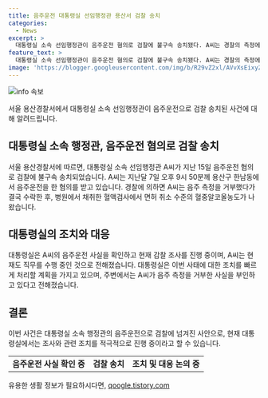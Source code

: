 ```yaml
---
title: 음주운전 대통령실 선임행정관 용산서 검찰 송치
categories:
  - News
excerpt: >
  대통령실 소속 선임행정관이 음주운전 혐의로 검찰에 불구속 송치됐다. A씨는 경찰의 측정에 따르면 음주운전을 하다가 거부했다가 응했고, 혈중알코올농도가 면허 취소 수준이었다. 대통령실은 사실 확인하고 조치 진행 중이며, A씨는 계속 직무를 수행 중이라고 밝혀졌다.
feature_text: >
  대통령실 소속 선임행정관이 음주운전 혐의로 검찰에 불구속 송치됐다. A씨는 경찰의 측정에 따르면 음주운전을 하다가 거부했다가 응했고, 혈중알코올농도가 면허 취소 수준이었다. 대통령실은 사실 확인하고 조치 진행 중이며, A씨는 계속 직무를 수행 중이라고 밝혀졌다.
image: 'https://blogger.googleusercontent.com/img/b/R29vZ2xl/AVvXsEixyZcFfHzMRdzZMjFBmAUKJYCLCGyLL1o632UiGVXcaFdKo_bkvkuCioo0uUKlGfBVcT3P84aROyZIXSBEx3Aw5nCQ3pTgDom1WDC4m8eifvWiAmWEEVb4x6G_l8C0QH225ldMjyaFvpxGEBGNO37VmDTDMHGhJPq73UglMfDca1-0aw/s1600/blogspot.png'
---
```


<p><img src="https://blogger.googleusercontent.com/img/b/R29vZ2xl/AVvXsEixyZcFfHzMRdzZMjFBmAUKJYCLCGyLL1o632UiGVXcaFdKo_bkvkuCioo0uUKlGfBVcT3P84aROyZIXSBEx3Aw5nCQ3pTgDom1WDC4m8eifvWiAmWEEVb4x6G_l8C0QH225ldMjyaFvpxGEBGNO37VmDTDMHGhJPq73UglMfDca1-0aw/s1600/blogspot.png" alt="info 속보" /></p>

<p>서울 용산경찰서에서 대통령실 소속 선임행정관이 음주운전으로 검찰 송치된 사건에 대해 알려드립니다.</p>

<h2 data-ke-size="size26">대통령실 소속 행정관, 음주운전 혐의로 검찰 송치</h2>

<p data-ke-size="size16">서울 용산경찰서에 따르면, 대통령실 소속 선임행정관 A씨가 지난 15일 음주운전 혐의로 검찰에 불구속 송치되었습니다. A씨는 지난달 7일 오후 9시 50분께 용산구 한남동에서 음주운전을 한 혐의를 받고 있습니다. 경찰에 의하면 A씨는 음주 측정을 거부했다가 결국 수락한 후, 병원에서 채취한 혈액검사에서 면허 취소 수준의 혈중알코올농도가 나왔습니다.</p>

<h2 data-ke-size="size26">대통령실의 조치와 대응</h2>

<p data-ke-size="size16">대통령실은 A씨의 음주운전 사실을 확인하고 현재 감찰 조사를 진행 중이며, A씨는 현재도 직무를 수행 중인 것으로 전해졌습니다. 대통령실은 이번 사태에 대한 조치를 빠르게 처리할 계획을 가지고 있으며, 주변에서는 A씨가 음주 측정을 거부한 사실을 부인하고 있다고 전해졌습니다.</p>

<h2 data-ke-size="size26">결론</h2>

<p data-ke-size="size16">이번 사건은 대통령실 소속 행정관의 음주운전으로 검찰에 넘겨진 사안으로, 현재 대통령실에서는 조사와 관련 조치를 적극적으로 진행 중이라고 할 수 있습니다.</p>

<table>
    <tr>
        <td style="text-align: center; height: 17px;"><b>음주운전 사실 확인 중</b></td>
        <td style="text-align: center; height: 17px;"><b>검찰 송치</b></td>
        <td style="text-align: center; height: 17px;"><b>조치 및 대응 논의 중</b></td>
    </tr>
</table>
유용한 생활 정보가 필요하시다면, <a href="https://qoogle.tistory.com" rel="dofollow">qoogle.tistory.com</a>


